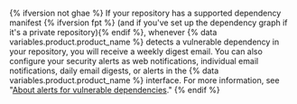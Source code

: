 {% ifversion not ghae %}
If your repository has a supported dependency manifest
{% ifversion fpt %} (and if you've set up the dependency graph if it's a private repository){% endif %}, whenever {% data variables.product.product_name %} detects a vulnerable dependency in your repository, you will receive a weekly digest email. You can also configure your security alerts as web notifications, individual email notifications, daily email digests, or alerts in the {% data variables.product.product_name %} interface. For more information, see "[About alerts for vulnerable dependencies](/github/managing-security-vulnerabilities/about-alerts-for-vulnerable-dependencies)."
{% endif %}

